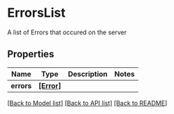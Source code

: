 # ErrorsList

A list of Errors that occured on the server

## Properties
Name | Type | Description | Notes
------------ | ------------- | ------------- | -------------
**errors** | [**[Error]**](Error.md) |  | 

[[Back to Model list]](../README.md#documentation-for-models) [[Back to API list]](../README.md#documentation-for-api-endpoints) [[Back to README]](../README.md)


